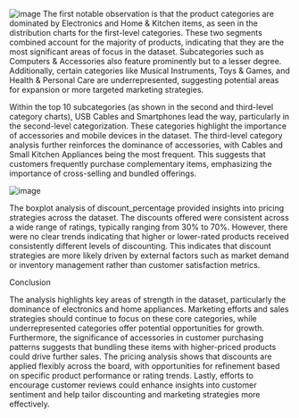 ![image](https://github.com/user-attachments/assets/b8199d9d-cdc9-47a9-be90-d10c20cb253b)
The first notable observation is that the product categories are dominated by Electronics and Home & Kitchen items, as seen in the distribution charts for the first-level categories. These two segments combined account for the majority of products, indicating that they are the most significant areas of focus in the dataset. Subcategories such as Computers & Accessories also feature prominently but to a lesser degree. Additionally, certain categories like Musical Instruments, Toys & Games, and Health & Personal Care are underrepresented, suggesting potential areas for expansion or more targeted marketing strategies.

Within the top 10 subcategories (as shown in the second and third-level category charts), USB Cables and Smartphones lead the way, particularly in the second-level categorization. These categories highlight the importance of accessories and mobile devices in the dataset. The third-level category analysis further reinforces the dominance of accessories, with Cables and Small Kitchen Appliances being the most frequent. This suggests that customers frequently purchase complementary items, emphasizing the importance of cross-selling and bundled offerings.

![image](https://github.com/user-attachments/assets/776cb88c-fe96-47f8-ab98-43168c4342d3)

The boxplot analysis of discount_percentage provided insights into pricing strategies across the dataset. The discounts offered were consistent across a wide range of ratings, typically ranging from 30% to 70%. However, there were no clear trends indicating that higher or lower-rated products received consistently different levels of discounting. This indicates that discount strategies are more likely driven by external factors such as market demand or inventory management rather than customer satisfaction metrics.

Conclusion

The analysis highlights key areas of strength in the dataset, particularly the dominance of electronics and home appliances. Marketing efforts and sales strategies should continue to focus on these core categories, while underrepresented categories offer potential opportunities for growth. Furthermore, the significance of accessories in customer purchasing patterns suggests that bundling these items with higher-priced products could drive further sales. The pricing analysis shows that discounts are applied flexibly across the board, with opportunities for refinement based on specific product performance or rating trends. Lastly, efforts to encourage customer reviews could enhance insights into customer sentiment and help tailor discounting and marketing strategies more effectively.
